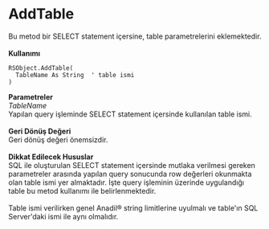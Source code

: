 # AddTable

Bu metod bir SELECT statement içersine, table parametrelerini eklemektedir.\
\
**Kullanımı**

```
RSObject.AddTable(
  TableName As String  ' table ismi
)
```

**Parametreler**\
_TableName_\
Yapılan query işleminde SELECT statement içersinde kullanılan table ismi.\
\
**Geri Dönüş Değeri**\
Geri dönüş değeri önemsizdir.\
\
**Dikkat Edilecek Hususlar**\
SQL ile oluşturulan SELECT statement içersinde mutlaka verilmesi gereken parametreler arasında yapılan query sonucunda row değerleri okunmakta olan table ismi yer almaktadır. İşte query işleminin üzerinde uygulandığı table bu metod kullanımı ile belirlenmektedir.\
\
Table ismi verilirken genel Anadil® string limitlerine uyulmalı ve table'ın SQL Server'daki ismi ile aynı olmalıdır.

